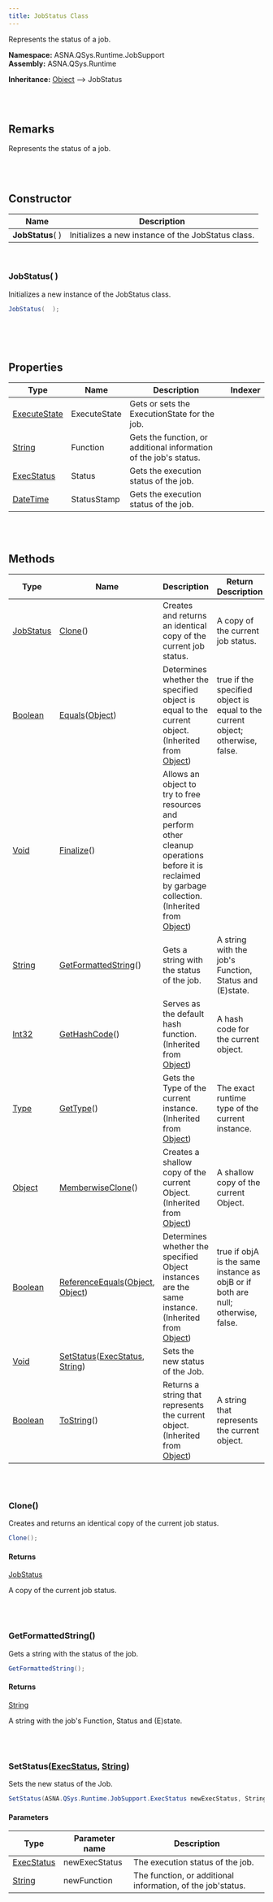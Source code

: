```yaml
---
title: JobStatus Class
---
```


Represents the status of a job.

**Namespace:** ASNA.QSys.Runtime.JobSupport <br/>
**Assembly:** ASNA.QSys.Runtime

**Inheritance:** [Object](https://docs.microsoft.com/en-us/dotnet/api/system.object) --> JobStatus

<br>
<br>

## Remarks

Represents the status of a job.

[//]: # ($$TODO: Complete the Remarks section.)

<br>
<br>

## Constructor

| Name |  Description 
| --- | --- 
| **JobStatus**(  ) | Initializes a new instance of the JobStatus class.

<br>

### JobStatus(  )

Initializes a new instance of the JobStatus class.

```cs
JobStatus(  );
```


<br>


<br>
<br>

## Properties

| Type | Name | Description | Indexer
| --- | --- | --- | --- 
| [ExecuteState](/reference/asna-qsys-runtime-job-support/classes/execute-state.html) | ExecuteState | Gets or sets the ExecutionState for the job. | 
| [String](https://docs.microsoft.com/en-us/dotnet/api/system.string) | Function | Gets the function, or additional information of the job's status. | 
| [ExecStatus](/reference/asna-qsys-runtime-job-support/classes/exec-status.html) | Status | Gets the execution status of the job. | 
| [DateTime](https://docs.microsoft.com/en-us/dotnet/api/system.datetime) | StatusStamp | Gets the execution status of the job. | 

<br>
<br>

## Methods

| Type | Name | Description | Return Description 
| --- | --- | --- | --- 
| [JobStatus](/reference/asna-qsys-runtime-job-support/classes/job-status.html) | [Clone](#clone)() | Creates and returns an identical copy of the current job status. | A copy of the current job status.
| [Boolean](https://docs.microsoft.com/en-us/dotnet/api/system.boolean) | [Equals](https://docs.microsoft.com/en-us/dotnet/api/system.object.equals)([Object](https://docs.microsoft.com/en-us/dotnet/api/system.object)) | Determines whether the specified object is equal to the current object.<br>(Inherited from [Object](https://docs.microsoft.com/en-us/dotnet/api/system.object)) | true if the specified object is equal to the current object; otherwise, false.
| [Void](https://docs.microsoft.com/en-us/dotnet/api/system.void) | [Finalize](https://docs.microsoft.com/en-us/dotnet/api/system.object.finalize)() | Allows an object to try to free resources and perform other cleanup operations before it is reclaimed by garbage collection.<br>(Inherited from [Object](https://docs.microsoft.com/en-us/dotnet/api/system.object)) | 
| [String](https://docs.microsoft.com/en-us/dotnet/api/system.string) | [GetFormattedString](#getformattedstring)() | Gets a string with the status of the job. | A string with the job's Function, Status and (E)state.
| [Int32](https://docs.microsoft.com/en-us/dotnet/api/system.int32) | [GetHashCode](https://docs.microsoft.com/en-us/dotnet/api/system.object.gethashcode)() | Serves as the default hash function.<br>(Inherited from [Object](https://docs.microsoft.com/en-us/dotnet/api/system.object)) | A hash code for the current object.
| [Type](https://docs.microsoft.com/en-us/dotnet/api/system.type) | [GetType](https://docs.microsoft.com/en-us/dotnet/api/system.object.gettype)() | Gets the Type of the current instance.<br>(Inherited from [Object](https://docs.microsoft.com/en-us/dotnet/api/system.object)) | The exact runtime type of the current instance.
| [Object](https://docs.microsoft.com/en-us/dotnet/api/system.object) | [MemberwiseClone](https://docs.microsoft.com/en-us/dotnet/api/system.object.memberwiseclone)() | Creates a shallow copy of the current Object.<br>(Inherited from [Object](https://docs.microsoft.com/en-us/dotnet/api/system.object)) | A shallow copy of the current Object.
| [Boolean](https://docs.microsoft.com/en-us/dotnet/api/system.boolean) | [ReferenceEquals](https://docs.microsoft.com/en-us/dotnet/api/system.object.referenceequals)([Object](https://docs.microsoft.com/en-us/dotnet/api/system.object), [Object](https://docs.microsoft.com/en-us/dotnet/api/system.object)) | Determines whether the specified Object instances are the same instance.<br>(Inherited from [Object](https://docs.microsoft.com/en-us/dotnet/api/system.object)) | true if objA is the same instance as objB or if both are null; otherwise, false.
| [Void](https://docs.microsoft.com/en-us/dotnet/api/system.void) | [SetStatus](#setstatusexecstatus-string)([ExecStatus](/reference/asna-qsys-runtime-job-support/classes/exec-status.html), [String](https://docs.microsoft.com/en-us/dotnet/api/system.string)) | Sets the new status of the Job. | 
| [Boolean](https://docs.microsoft.com/en-us/dotnet/api/system.boolean) | [ToString](https://docs.microsoft.com/en-us/dotnet/api/system.object.tostring)() | Returns a string that represents the current object.<br>(Inherited from [Object](https://docs.microsoft.com/en-us/dotnet/api/system.object)) | A string that represents the current object.

<br>
<br>

### Clone()

Creates and returns an identical copy of the current job status.

```cs
Clone();
```

#### Returns

[JobStatus](/reference/asna-qsys-runtime-job-support/classes/job-status.html)

A copy of the current job status.


<br>
<br>

### GetFormattedString()

Gets a string with the status of the job.

```cs
GetFormattedString();
```

#### Returns

[String](https://docs.microsoft.com/en-us/dotnet/api/system.string)

A string with the job's Function, Status and (E)state.


<br>
<br>

### SetStatus([ExecStatus](/reference/asna-qsys-runtime-job-support/classes/exec-status.html), [String](https://docs.microsoft.com/en-us/dotnet/api/system.string))

Sets the new status of the Job.

```cs
SetStatus(ASNA.QSys.Runtime.JobSupport.ExecStatus newExecStatus, String newFunction);
```

#### Parameters

| Type | Parameter name | Description
| --- | --- | ---
| [ExecStatus](/reference/asna-qsys-runtime-job-support/classes/exec-status.html) | newExecStatus | The execution status of the job. 
| [String](https://docs.microsoft.com/en-us/dotnet/api/system.string) | newFunction | The function, or additional information, of the job'status. 


<br>
<br>

